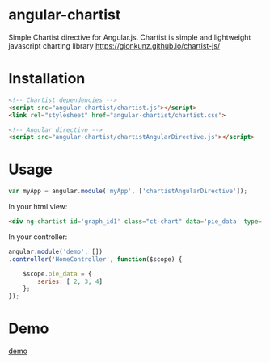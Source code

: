 angular-chartist
=================

Simple Chartist directive for Angular.js.
Chartist is simple and lightweight javascript charting 
library https://gionkunz.github.io/chartist-js/

Installation
=================
````html
<!-- Chartist dependencies -->
<script src="angular-chartist/chartist.js"></script>
<link rel="stylesheet" href="angular-chartist/chartist.css">  

<!-- Angular directive -->
<script src="angular-chartist/chartistAngularDirective.js"></script>
````
Usage
=================
````js
var myApp = angular.module('myApp', ['chartistAngularDirective']);

````

In your html view:
````html
<div ng-chartist id='graph_id1' class="ct-chart" data='pie_data' type='Pie' animate='true' options='{"showLabel": true, "donut": true, "donutWidth": 20}'></div>
````

In your controller:
````js
angular.module('demo', [])
.controller('HomeController', function($scope) {   

	$scope.pie_data = {
        series: [ 2, 3, 4]
    };
});
````

Demo
=================
<a href="https://rawgit.com/FranciaPaolo/angular-chartist/master/demo/index.html" target="_blank">demo</a>

